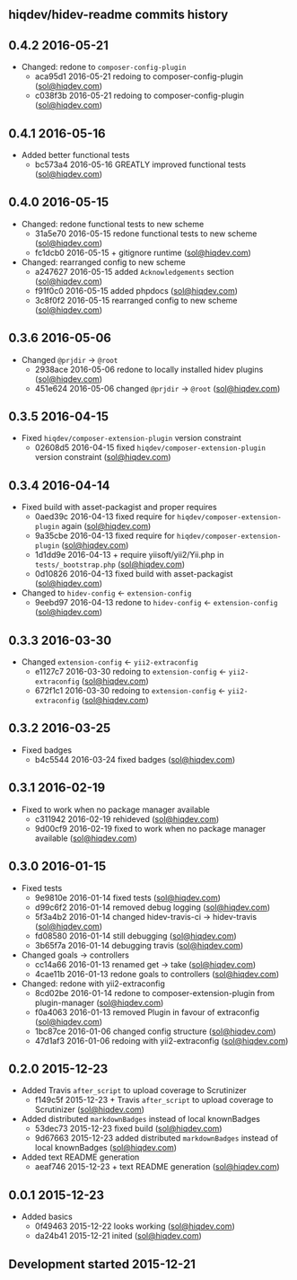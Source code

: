 hiqdev/hidev-readme commits history
-----------------------------------

## 0.4.2 2016-05-21

- Changed: redone to `composer-config-plugin`
    - aca95d1 2016-05-21 redoing to composer-config-plugin (sol@hiqdev.com)
    - c038f3b 2016-05-21 redoing to composer-config-plugin (sol@hiqdev.com)

## 0.4.1 2016-05-16

- Added better functional tests
    - bc573a4 2016-05-16 GREATLY improved functional tests (sol@hiqdev.com)

## 0.4.0 2016-05-15

- Changed: redone functional tests to new scheme
    - 31a5e70 2016-05-15 redone functional tests to new scheme (sol@hiqdev.com)
    - fc1dcb0 2016-05-15 + gitignore runtime (sol@hiqdev.com)
- Changed: rearranged config to new scheme
    - a247627 2016-05-15 added `Acknowledgements` section (sol@hiqdev.com)
    - f91f0c0 2016-05-15 added phpdocs (sol@hiqdev.com)
    - 3c8f0f2 2016-05-15 rearranged config to new scheme (sol@hiqdev.com)

## 0.3.6 2016-05-06

- Changed `@prjdir` -> `@root`
    - 2938ace 2016-05-06 redone to locally installed hidev plugins (sol@hiqdev.com)
    - 451e624 2016-05-06 changed `@prjdir` -> `@root` (sol@hiqdev.com)

## 0.3.5 2016-04-15

- Fixed `hiqdev/composer-extension-plugin` version constraint
    - 02608d5 2016-04-15 fixed `hiqdev/composer-extension-plugin` version constraint (sol@hiqdev.com)

## 0.3.4 2016-04-14

- Fixed build with asset-packagist and proper requires
    - 0aed39c 2016-04-13 fixed require for `hiqdev/composer-extension-plugin` again (sol@hiqdev.com)
    - 9a35cbe 2016-04-13 fixed require for `hiqdev/composer-extension-plugin` (sol@hiqdev.com)
    - 1d1dd9e 2016-04-13 + require yiisoft/yii2/Yii.php in `tests/_bootstrap.php` (sol@hiqdev.com)
    - 0d10826 2016-04-13 fixed build with asset-packagist (sol@hiqdev.com)
- Changed to `hidev-config` <- `extension-config`
    - 9eebd97 2016-04-13 redone to `hidev-config` <- `extension-config` (sol@hiqdev.com)

## 0.3.3 2016-03-30

- Changed `extension-config` <- `yii2-extraconfig`
    - e1127c7 2016-03-30 redoing to `extension-config` <- `yii2-extraconfig` (sol@hiqdev.com)
    - 672f1c1 2016-03-30 redoing to `extension-config` <- `yii2-extraconfig` (sol@hiqdev.com)

## 0.3.2 2016-03-25

- Fixed badges
    - b4c5544 2016-03-24 fixed badges (sol@hiqdev.com)

## 0.3.1 2016-02-19

- Fixed to work when no package manager available
    - c311942 2016-02-19 rehideved (sol@hiqdev.com)
    - 9d00cf9 2016-02-19 fixed to work when no package manager available (sol@hiqdev.com)

## 0.3.0 2016-01-15

- Fixed tests
    - 9e9810e 2016-01-14 fixed tests (sol@hiqdev.com)
    - d99c6f2 2016-01-14 removed debug logging (sol@hiqdev.com)
    - 5f3a4b2 2016-01-14 changed hidev-travis-ci -> hidev-travis (sol@hiqdev.com)
    - fd08580 2016-01-14 still debugging (sol@hiqdev.com)
    - 3b65f7a 2016-01-14 debugging travis (sol@hiqdev.com)
- Changed goals -> controllers
    - cc14a66 2016-01-13 renamed get -> take (sol@hiqdev.com)
    - 4cae11b 2016-01-13 redone goals to controllers (sol@hiqdev.com)
- Changed: redone with yii2-extraconfig
    - 8cd02be 2016-01-14 redone to composer-extension-plugin from plugin-manager (sol@hiqdev.com)
    - f0a4063 2016-01-13 removed Plugin in favour of extraconfig (sol@hiqdev.com)
    - 1bc87ce 2016-01-06 changed config structure (sol@hiqdev.com)
    - 47d1af3 2016-01-06 redoing with yii2-extraconfig (sol@hiqdev.com)

## 0.2.0 2015-12-23

- Added Travis `after_script` to upload coverage to Scrutinizer
    - f149c5f 2015-12-23 + Travis `after_script` to upload coverage to Scrutinizer (sol@hiqdev.com)
- Added distributed `markdownBadges` instead of local knownBadges
    - 53dec73 2015-12-23 fixed build (sol@hiqdev.com)
    - 9d67663 2015-12-23 added distributed `markdownBadges` instead of local knownBadges (sol@hiqdev.com)
- Added text README generation
    - aeaf746 2015-12-23 + text README generation (sol@hiqdev.com)

## 0.0.1 2015-12-23

- Added basics
    - 0f49463 2015-12-22 looks working (sol@hiqdev.com)
    - da24b41 2015-12-21 inited (sol@hiqdev.com)

## Development started 2015-12-21

